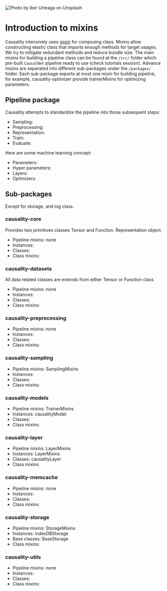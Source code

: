 ![Photo by Iker Urteaga on Unsplash](./asset/iker-urteaga-246955-unsplash.jpg)
# Introduction to mixins
Causality intensively uses [mixin](https://en.wikipedia.org/wiki/Mixin) for composing class. Mixins allow constructing elastic class that imports enough methods for target usages. We try to mitigate redundant methods and reduce bundle size. The main mixins for building a pipeline class can be found at the `/src/` folder which pre-built `CausalNet` pipeline ready to use (check tutorials session). Advance mixins 
are seperated into different sub-packages under the `/packages/` folder. Each sub-package exports at most one mixin for building pipeline, for example, causality-optimizer provide trainerMixins for optimizing parameters. 

## Pipeline package
Causality attempts to standardize the pipeline into those subsequent steps:
- Sampling:
- Preprocessing:
- Representation:
- Train:
- Evaluate:

Here are some machine learning concept:
- Parameters:
- Hyper parameters:
- Layers:
- Optimizers:

## Sub-packages
Except for storage, and log class.
### causality-core
Provides two primitives classes Tensor and Function. Representation object. 
- Pipeline mixins: none
- Instances: 
- Classes:
- Class mixins: 

### causality-datasets
All data related classes are extends from either Tensor or Function class
- Pipeline mixins: none
- Instances: 
- Classes:
- Class mixins: 

### causality-preprocessing
- Pipeline mixins: none
- Instances: 
- Classes:
- Class mixins: 

### causality-sampling
- Pipeline mixins: SamplingMixins
- Instances: 
- Classes:
- Class mixins: 
### causality-models
- Pipeline mixins: TrainerMixins
- Instances: causalityModel
- Classes: 
- Class mixins: 
### causality-layer
- Pipeline mixins: LayerMixins
- Instances: LayerMixins
- Classes: causalityLayer
- Class mixins: 
### causality-memcache
- Pipeline mixins: none
- Instances: 
- Classes:
- Class mixins: 
### causality-storage
- Pipeline mixins: StorageMixins
- Instances: indexDBStorage
- Base classes: BaseStorage
- Class mixins: 
### causality-utils
- Pipeline mixins: none
- Instances: 
- Classes:
- Class mixins: 




